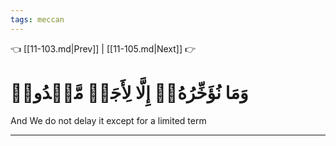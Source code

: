 ```yaml
---
tags: meccan
---
```


👈 [[11-103.md|Prev]] | [[11-105.md|Next]] 👉

# وَمَا نُؤَخِّرُهُۥٓ إِلَّا لِأَجَلٖ مَّعۡدُودٖ

And We do not delay it except for a limited term

---

